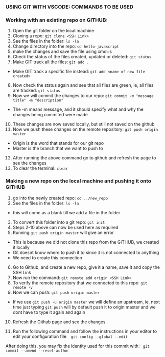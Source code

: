### USING GIT WITH VSCODE: COMMANDS TO BE USED

### Working with an existing repo on GITHUB:

1. Open the git folder on the local machine
2. Cloning a repo:
`git clone <SSH Link>`
3. See the files in the folder:
`ls -la`
4. Change directory into the repo:
`cd hello-javascript`
5. make the changes and save the file using cmd+s
6. Check the status of the files created, updated or deleted:
`git status`
7. Make GIT track all the files:
`git add .`
 * Make GIT track a specific file instead:
`git add <name of new file created>`
8. Now check the status again and see that all files are green, ie, all files are tracked:
`git status`
9. Now we will commit the changes to our repo:
`git commit -m "message title" -m "description"`
 * The -m means message, and it should specify what and why the changes being commited were made
10. These changes are now saved locally, but still not saved on the github
11. Now we push these changes on the remote repository:
`git push origin master`
 * Origin is the word that stands for our git repo
 * Master is the branch that we want to push to
12. After running the above command go to github and refresh the page to see the changes
13. To clear the terminal:
`clear`

### Making a new repo on the local machine and pushing it onto GITHUB

1. go into the newly created repo:
`cd ../new_repo`
2. See the files in the folder:
`ls -la`
 * this will come as a blank till we add a file in the folder
3. To convert this folder into a git repo:
`git init`
4. Steps 2-10 above can now be used here as required
5. Running `git push origin master` will give an error
 * This is because we did not clone this repo from the GITHUB, we created it locally
 * Git doesnt know where to push it to since it is not connected to anything
 * We need to create this connection
6. Go to Github, and create a new repo, give it a name, save it and copy the SSH Link
7. Now run the command:
`git remote add origin <SSH Link>`
8. To verify the remote repository that we connected to this repo:
`git remote -v`
9. Now we can push:
`git push origin master`
 * If we use `git push -u origin master` we will define an upstream, ie, next time just typing `git push` will by default push it to origin master and we dont have to type it again and again
10. Refresh the Github page and see the changes



50. Run the
following command and follow the instructions in your editor to edit
your configuration file:
` git config --global --edit` 

After doing this, you may fix the identity used for this commit with:
` git commit --amend --reset-author`
